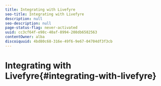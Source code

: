 ```yaml
---
title: Integrating with Livefyre
seo-title: Integrating with Livefyre
description: null
seo-description: null
page-status-flag: never-activated
uuid: cc3cf64f-e98c-40af-8994-208db6582563
contentOwner: alba
discoiquuid: 4bd80c68-316e-49f6-9e67-04704df3f3cb
---
```


# Integrating with Livefyre{#integrating-with-livefyre}

